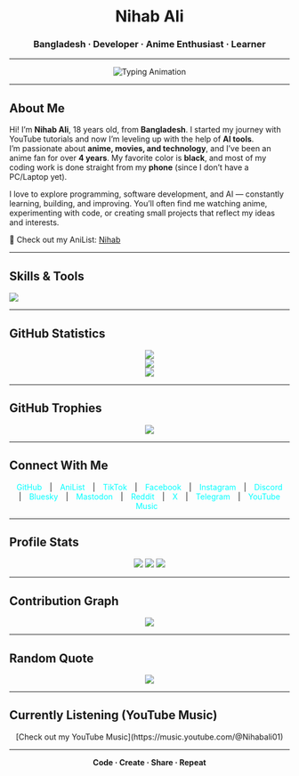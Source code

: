 <h1 align="center">Nihab Ali</h1>
<h3 align="center">Bangladesh · Developer · Anime Enthusiast · Learner</h3>

---

<p align="center">
  <img src="https://readme-typing-svg.herokuapp.com?size=22&duration=3000&color=00FFFF&center=true&vCenter=true&lines=Welcome+to+my+GitHub+Profile;Exploring+Anime+and+Technology;Learning+with+AI+Support;Building+Projects+on+Phone;Code+·+Create+·+Share+·+Repeat" alt="Typing Animation" />
</p>

---

## About Me
Hi! I’m **Nihab Ali**, 18 years old, from **Bangladesh**. I started my journey with YouTube tutorials and now I’m leveling up with the help of **AI tools**.  
I’m passionate about **anime, movies, and technology**, and I’ve been an anime fan for over **4 years**. My favorite color is **black**, and most of my coding work is done straight from my **phone** (since I don’t have a PC/Laptop yet).  

I love to explore programming, software development, and AI — constantly learning, building, and improving. You’ll often find me watching anime, experimenting with code, or creating small projects that reflect my ideas and interests.  

🔗 Check out my AniList: [Nihab](https://anilist.co/user/Nihab/)  

---

## Skills & Tools
<p align="left">
  <img src="https://skillicons.dev/icons?i=html,css,js,python,git,github,vscode,linux" />
</p>

---

## GitHub Statistics
<p align="center">
  <img src="https://github-readme-stats.vercel.app/api?username=nihabali&show_icons=true&theme=tokyonight" />
  <br>
  <img src="https://streak-stats.demolab.com?user=nihabali&theme=tokyonight" />
  <br>
  <img src="https://github-readme-stats.vercel.app/api/top-langs/?username=nihabali&layout=compact&theme=tokyonight" />
</p>

---

## GitHub Trophies
<p align="center">
  <img src="https://github-profile-trophy.vercel.app/?username=nihabali&theme=tokyonight&no-frame=true&row=1&column=7" />
</p>

---

## Connect With Me
<p align="center">
  <a href="https://github.com/nihabali" style="text-decoration:none;color:#00FFFF;margin:0 10px;">GitHub</a> |
  <a href="https://anilist.co/user/Nihab/" style="text-decoration:none;color:#00FFFF;margin:0 10px;">AniList</a> |
  <a href="https://www.tiktok.com/@mellowtrax" style="text-decoration:none;color:#00FFFF;margin:0 10px;">TikTok</a> |
  <a href="https://m.facebook.com/nihabali01/" style="text-decoration:none;color:#00FFFF;margin:0 10px;">Facebook</a> |
  <a href="https://www.instagram.com/nihabali01" style="text-decoration:none;color:#00FFFF;margin:0 10px;">Instagram</a> |
  <a href="https://discord.com/users/YourDiscordID" style="text-decoration:none;color:#00FFFF;margin:0 10px;">Discord</a> |
  <a href="https://bsky.app/profile/YourBluesky" style="text-decoration:none;color:#00FFFF;margin:0 10px;">Bluesky</a> |
  <a href="https://mastodon.social/@nihabali" style="text-decoration:none;color:#00FFFF;margin:0 10px;">Mastodon</a> |
  <a href="https://www.reddit.com/user/nihab_ali" style="text-decoration:none;color:#00FFFF;margin:0 10px;">Reddit</a> |
  <a href="https://x.com/nihabali01" style="text-decoration:none;color:#00FFFF;margin:0 10px;">X</a> |
  <a href="https://t.me/nihabali01" style="text-decoration:none;color:#00FFFF;margin:0 10px;">Telegram</a> |
  <a href="https://music.youtube.com/@Nihabali01" style="text-decoration:none;color:#00FFFF;margin:0 10px;">YouTube Music</a>
</p>

---

## Profile Stats
<p align="center">
  <img src="https://komarev.com/ghpvc/?username=nihabali&label=Profile+Views&color=0e75b6&style=flat" />
  <img src="https://img.shields.io/github/followers/nihabali?label=Followers&style=flat&color=0e75b6" />
  <img src="https://img.shields.io/github/stars/nihabali?label=Stars&style=flat&color=0e75b6" />
</p>

---

## Contribution Graph
<p align="center">
  <img src="https://github-readme-activity-graph.vercel.app/graph?username=nihabali&theme=tokyo-night" />
</p>

---

## Random Quote
<p align="center">
  <img src="https://quotes-github-readme.vercel.app/api?type=horizontal&theme=tokyonight" />
</p>

---

## Currently Listening (YouTube Music)
<p align="center">
  [Check out my YouTube Music](https://music.youtube.com/@Nihabali01)
</p>

---

<p align="center"><b>Code · Create · Share · Repeat</b></p>
